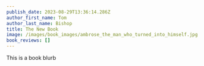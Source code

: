 ```yaml
---
publish_date: 2023-08-29T13:36:14.286Z
author_first_name: Tom
author_last_name: Bishop
title: The New Book
image: /images/book_images/ambrose_the_man_who_turned_into_himself.jpg
book_reviews: []
---
```

T﻿his is a book blurb